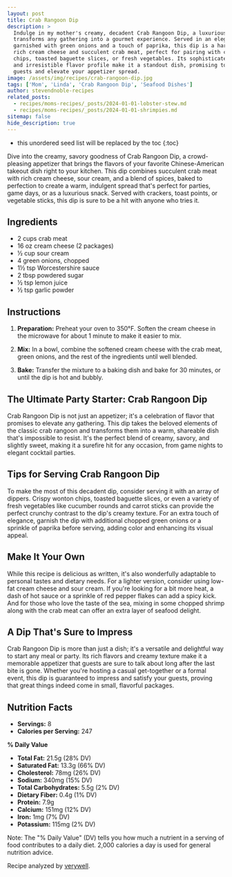 ```yaml
---
layout: post
title: Crab Rangoon Dip
description: >
  Indulge in my mother's creamy, decadent Crab Rangoon Dip, a luxurious appetizer that
  transforms any gathering into a gourmet experience. Served in an elegant bowl and
  garnished with green onions and a touch of paprika, this dip is a harmonious blend of
  rich cream cheese and succulent crab meat, perfect for pairing with crispy wonton
  chips, toasted baguette slices, or fresh vegetables. Its sophisticated presentation
  and irresistible flavor profile make it a standout dish, promising to delight your
  guests and elevate your appetizer spread.
image: /assets/img/recipes/crab-rangoon-dip.jpg
tags: ['Mom', 'Linda', 'Crab Rangoon Dip', 'Seafood Dishes']
author: stevendnoble-recipes
related_posts:
  - recipes/moms-recipes/_posts/2024-01-01-lobster-stew.md
  - recipes/moms-recipes/_posts/2024-01-01-shrimpies.md
sitemap: false
hide_description: true
---
```


* this unordered seed list will be replaced by the toc
{:toc}

Dive into the creamy, savory goodness of Crab Rangoon Dip, a crowd-pleasing appetizer that brings the flavors of your favorite Chinese-American takeout dish right to your kitchen. This dip combines succulent crab meat with rich cream cheese, sour cream, and a blend of spices, baked to perfection to create a warm, indulgent spread that's perfect for parties, game days, or as a luxurious snack. Served with crackers, toast points, or vegetable sticks, this dip is sure to be a hit with anyone who tries it.

## Ingredients

* 2 cups crab meat
* 16 oz cream cheese (2 packages)
* ½ cup sour cream
* 4 green onions, chopped
* 1½ tsp Worcestershire sauce
* 2 tbsp powdered sugar
* ½ tsp lemon juice
* ½ tsp garlic powder

## Instructions

1. **Preparation:** Preheat your oven to 350°F. Soften the cream cheese in the microwave for about 1 minute to make it easier to mix.

2. **Mix:** In a bowl, combine the softened cream cheese with the crab meat, green onions, and the rest of the ingredients until well blended.

3. **Bake:** Transfer the mixture to a baking dish and bake for 30 minutes, or until the dip is hot and bubbly.

## The Ultimate Party Starter: Crab Rangoon Dip

Crab Rangoon Dip is not just an appetizer; it's a celebration of flavor that promises to elevate any gathering. This dip takes the beloved elements of the classic crab rangoon and transforms them into a warm, shareable dish that's impossible to resist. It's the perfect blend of creamy, savory, and slightly sweet, making it a surefire hit for any occasion, from game nights to elegant cocktail parties.

## Tips for Serving Crab Rangoon Dip

To make the most of this decadent dip, consider serving it with an array of dippers. Crispy wonton chips, toasted baguette slices, or even a variety of fresh vegetables like cucumber rounds and carrot sticks can provide the perfect crunchy contrast to the dip's creamy texture. For an extra touch of elegance, garnish the dip with additional chopped green onions or a sprinkle of paprika before serving, adding color and enhancing its visual appeal.

## Make It Your Own

While this recipe is delicious as written, it's also wonderfully adaptable to personal tastes and dietary needs. For a lighter version, consider using low-fat cream cheese and sour cream. If you're looking for a bit more heat, a dash of hot sauce or a sprinkle of red pepper flakes can add a spicy kick. And for those who love the taste of the sea, mixing in some chopped shrimp along with the crab meat can offer an extra layer of seafood delight.

## A Dip That's Sure to Impress

Crab Rangoon Dip is more than just a dish; it's a versatile and delightful way to start any meal or party. Its rich flavors and creamy texture make it a memorable appetizer that guests are sure to talk about long after the last bite is gone. Whether you're hosting a casual get-together or a formal event, this dip is guaranteed to impress and satisfy your guests, proving that great things indeed come in small, flavorful packages.

## Nutrition Facts

* **Servings:** 8
* **Calories per Serving:** 247

**% Daily Value**

* **Total Fat:** 21.5g (28% DV)
* **Saturated Fat:** 13.3g (66% DV)
* **Cholesterol:** 78mg (26% DV)
* **Sodium:** 340mg (15% DV)
* **Total Carbohydrates:** 5.5g (2% DV)
* **Dietary Fiber:** 0.4g (1% DV)
* **Protein:** 7.9g
* **Calcium:** 151mg (12% DV)
* **Iron:** 1mg (7% DV)
* **Potassium:** 115mg (2% DV)

Note: The "% Daily Value" (DV) tells you how much a nutrient in a serving of food contributes to a daily diet. 2,000 calories a day is used for general nutrition advice.

Recipe analyzed by <a href="https://www.verywellfit.com/recipe-nutrition-analyzer-4157076" target="_blank">verywell</a>.

<script type="application/ld+json">
{
  "@context": "http://schema.org",
  "@type": "Recipe",
  "name": "Crab Rangoon Dip",
  "image": "crab-rangoon-dip.jpg",
  "author": {
    "@type": "Person",
    "name": "Steven D Noble"
  },
  "description": "A creamy, savory Crab Rangoon Dip that combines crab meat with cream cheese, sour cream, and spices, baked to warm perfection.",
  "prepTime": "PT10M",
  "cookTime": "PT30M",
  "totalTime": "PT40M",
  "recipeYield": "8 servings",
  "recipeCategory": "Appetizer",
  "recipeCuisine": "Chinese-American",
  "recipeIngredient": [
    "2 cups crab meat",
    "16 oz cream cheese (2 packages)",
    "½ cup sour cream",
    "4 green onions, chopped",
    "1½ tsp Worcestershire sauce",
    "2 tbsp powdered sugar",
    "½ tsp lemon juice",
    "½ tsp garlic powder"
  ],
  "recipeInstructions": [
    {
      "@type": "HowToStep",
      "text": "Soften the cream cheese in the microwave for about 1 minute."
    },
    {
      "@type": "HowToStep",
      "text": "Combine softened cream cheese with crab meat, green onions, and remaining ingredients in a bowl."
    },
    {
      "@type": "HowToStep",
      "text": "Transfer to a baking dish and bake at 350°F for 30 minutes."
    }
  ],
  "nutrition": {
    "@type": "NutritionInformation",
    "calories": "247",
    "fatContent": "21.5g",
    "saturatedFatContent": "13.3g",
    "cholesterolContent": "78mg",
    "sodiumContent": "340mg",
    "carbohydrateContent": "5.5g",
    "fiberContent": "0.4g",
    "sugarContent": "2.6g",
    "proteinContent": "7.9g"
  }
}
</script>
